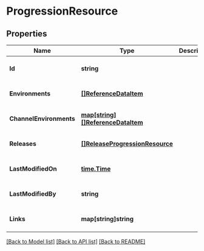 # ProgressionResource

## Properties
Name | Type | Description | Notes
------------ | ------------- | ------------- | -------------
**Id** | **string** |  | [optional] [default to null]
**Environments** | [**[]ReferenceDataItem**](ReferenceDataItem.md) |  | [optional] [default to null]
**ChannelEnvironments** | [**map[string][]ReferenceDataItem**](array.md) |  | [optional] [default to null]
**Releases** | [**[]ReleaseProgressionResource**](ReleaseProgressionResource.md) |  | [optional] [default to null]
**LastModifiedOn** | [**time.Time**](time.Time.md) |  | [optional] [default to null]
**LastModifiedBy** | **string** |  | [optional] [default to null]
**Links** | **map[string]string** |  | [optional] [default to null]

[[Back to Model list]](../README.md#documentation-for-models) [[Back to API list]](../README.md#documentation-for-api-endpoints) [[Back to README]](../README.md)


